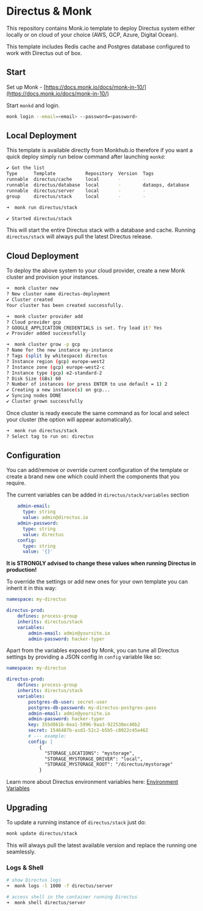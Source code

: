 # Directus & Monk

This repository contains Monk.io template to deploy Directus system either locally or on cloud of your choice (AWS, GCP, Azure, Digital Ocean).

This template includes Redis cache and Postgres database configured to work with Directus out of box.

## Start

Set up Monk - [https://docs.monk.io/docs/monk-in-10/](https://docs.monk.io/docs/monk-in-10/)

Start `monkd` and login.

```bash
monk login --email=<email> --password=<password>
```

## Local Deployment

This template is available directly from Monkhub.io therefore if you want a quick deploy simply run below command after launching `monkd`:

```bash
✔ Got the list
Type      Template           Repository  Version  Tags
runnable  directus/cache     local       -        -
runnable  directus/database  local       -        dataops, database
runnable  directus/server    local       -        -
group     directus/stack     local       -        -

➜  monk run directus/stack

✔ Started directus/stack
```

This will start the entire Directus stack with a database and cache. Running `directus/stack` will always pull the latest Directus release.

## Cloud Deployment

To deploy the above system to your cloud provider, create a new Monk cluster and provision your instances.

```bash
➜  monk cluster new
? New cluster name directus-deployment
✔ Cluster created
Your cluster has been created successfully.

➜  monk cluster provider add
? Cloud provider gcp
? GOOGLE_APPLICATION_CREDENTIALS is set. Try load it? Yes
✔ Provider added successfully

➜  monk cluster grow -p gcp
? Name for the new instance my-instance
? Tags (split by whitespace) directus
? Instance region (gcp) europe-west2
? Instance zone (gcp) europe-west2-c
? Instance type (gcp) e2-standard-2
? Disk Size (GBs) 60
? Number of instances (or press ENTER to use default = 1) 2
✔ Creating a new instance(s) on gcp...
✔ Syncing nodes DONE
✔ Cluster grown successfully
```

Once cluster is ready execute the same command as for local and select your cluster (the option will appear automatically).

```bash
➜  monk run directus/stack
? Select tag to run on: directus
```

## Configuration

You can add/remove or override current configuration of the template or create a brand new one which could inherit the components that you require.

The current variables can be added in `directus/stack/variables` section

```yaml
    admin-email:
      type: string
      value: admin@directus.io
    admin-password:
      type: string
      value: directus
    config:
      type: string
      value: '{}'
```

**It is STRONGLY advised to change these values when running Directus in production!**

To override the settings or add new ones for your own template you can inherit it in this way:

```yaml
namespace: my-directus

directus-prod:
    defines: process-group
    inherits: directus/stack
    variables:
        admin-email: admin@yoursite.io
        admin-password: hacker-typer
```

Apart from the variables exposed by Monk, you can tune all Directus settings by providing a JSON config in `config` variable like so:

```yaml
namespace: my-directus

directus-prod:
    defines: process-group
    inherits: directus/stack
    variables:
        postgres-db-user: secret-user
        postgres-db-password: my-directus-postgres-pass
        admin-email: admin@yoursite.io
        admin-password: hacker-typer
        key: 355d861b-6ea1-5996-9aa3-922530ec40b2
        secret: 1546487b-asd1-52c2-b5b5-c8022c45e462
        # --- example:
        config: |
            {
              "STORAGE_LOCATIONS": "mystorage",
              "STORAGE_MYSTORAGE_DRIVER": "local",
              "STORAGE_MYSTORAGE_ROOT": "/directus/mystorage"
            }
```

Learn more about Directus environment variables here: [Environment Variables](https://docs.directus.io/reference/environment-variables/)

## Upgrading

To update a running instance of `directus/stack` just do:

```bash
monk update directus/stack
```

This will always pull the latest available version and replace the running one seamlessly.

### Logs & Shell

```bash
# show Directus logs
➜  monk logs -l 1000 -f directus/server

# access shell in the container running Directus
➜  monk shell directus/server
```

